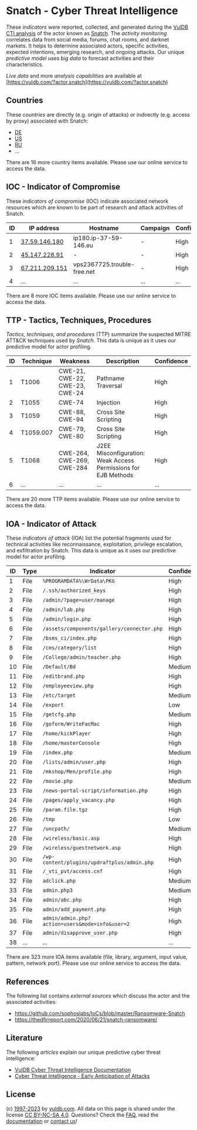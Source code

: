 # Snatch - Cyber Threat Intelligence

These _indicators_ were reported, collected, and generated during the [VulDB CTI analysis](https://vuldb.com/?kb.cti) of the actor known as [Snatch](https://vuldb.com/?actor.snatch). The _activity monitoring_ correlates data from social media, forums, chat rooms, and darknet markets. It helps to determine associated actors, specific activities, expected intentions, emerging research, and ongoing attacks. Our unique _predictive model_ uses _big data_ to forecast activities and their characteristics.

_Live data_ and more _analysis capabilities_ are available at [https://vuldb.com/?actor.snatch](https://vuldb.com/?actor.snatch)

## Countries

These _countries_ are directly (e.g. origin of attacks) or indirectly (e.g. access by proxy) associated with Snatch:

* [DE](https://vuldb.com/?country.de)
* [US](https://vuldb.com/?country.us)
* [RU](https://vuldb.com/?country.ru)
* ...

There are 16 more country items available. Please use our online service to access the data.

## IOC - Indicator of Compromise

These _indicators of compromise_ (IOC) indicate associated network resources which are known to be part of research and attack activities of Snatch.

ID | IP address | Hostname | Campaign | Confidence
-- | ---------- | -------- | -------- | ----------
1 | [37.59.146.180](https://vuldb.com/?ip.37.59.146.180) | ip180.ip-37-59-146.eu | - | High
2 | [45.147.228.91](https://vuldb.com/?ip.45.147.228.91) | - | - | High
3 | [67.211.209.151](https://vuldb.com/?ip.67.211.209.151) | vps2367725.trouble-free.net | - | High
4 | ... | ... | ... | ...

There are 8 more IOC items available. Please use our online service to access the data.

## TTP - Tactics, Techniques, Procedures

_Tactics, techniques, and procedures_ (TTP) summarize the suspected MITRE ATT&CK techniques used by _Snatch_. This data is unique as it uses our predictive model for actor profiling.

ID | Technique | Weakness | Description | Confidence
-- | --------- | -------- | ----------- | ----------
1 | T1006 | CWE-21, CWE-22, CWE-23, CWE-24 | Pathname Traversal | High
2 | T1055 | CWE-74 | Injection | High
3 | T1059 | CWE-88, CWE-94 | Cross Site Scripting | High
4 | T1059.007 | CWE-79, CWE-80 | Cross Site Scripting | High
5 | T1068 | CWE-264, CWE-269, CWE-284 | J2EE Misconfiguration: Weak Access Permissions for EJB Methods | High
6 | ... | ... | ... | ...

There are 20 more TTP items available. Please use our online service to access the data.

## IOA - Indicator of Attack

These _indicators of attack_ (IOA) list the potential fragments used for technical activities like reconnaissance, exploitation, privilege escalation, and exfiltration by Snatch. This data is unique as it uses our predictive model for actor profiling.

ID | Type | Indicator | Confidence
-- | ---- | --------- | ----------
1 | File | `%PROGRAMDATA%\WrData\PKG` | High
2 | File | `/.ssh/authorized_keys` | High
3 | File | `/admin/?page=user/manage` | High
4 | File | `/admin/lab.php` | High
5 | File | `/admin/login.php` | High
6 | File | `/assets/components/gallery/connector.php` | High
7 | File | `/bsms_ci/index.php` | High
8 | File | `/cms/category/list` | High
9 | File | `/College/admin/teacher.php` | High
10 | File | `/Default/Bd` | Medium
11 | File | `/editbrand.php` | High
12 | File | `/employeeview.php` | High
13 | File | `/etc/target` | Medium
14 | File | `/export` | Low
15 | File | `/getcfg.php` | Medium
16 | File | `/goform/WriteFacMac` | High
17 | File | `/home/kickPlayer` | High
18 | File | `/home/masterConsole` | High
19 | File | `/index.php` | Medium
20 | File | `/lists/admin/user.php` | High
21 | File | `/mkshop/Men/profile.php` | High
22 | File | `/movie.php` | Medium
23 | File | `/news-portal-script/information.php` | High
24 | File | `/pages/apply_vacancy.php` | High
25 | File | `/param.file.tgz` | High
26 | File | `/tmp` | Low
27 | File | `/uncpath/` | Medium
28 | File | `/wireless/basic.asp` | High
29 | File | `/wireless/guestnetwork.asp` | High
30 | File | `/wp-content/plugins/updraftplus/admin.php` | High
31 | File | `/_vti_pvt/access.cnf` | High
32 | File | `adclick.php` | Medium
33 | File | `admin.php3` | Medium
34 | File | `admin/abc.php` | High
35 | File | `admin/add_payment.php` | High
36 | File | `admin/admin.php?action=users&mode=info&user=2` | High
37 | File | `admin/disapprove_user.php` | High
38 | ... | ... | ...

There are 323 more IOA items available (file, library, argument, input value, pattern, network port). Please use our online service to access the data.

## References

The following list contains _external sources_ which discuss the actor and the associated activities:

* https://github.com/sophoslabs/IoCs/blob/master/Ransomware-Snatch
* https://thedfirreport.com/2020/06/21/snatch-ransomware/

## Literature

The following _articles_ explain our unique predictive cyber threat intelligence:

* [VulDB Cyber Threat Intelligence Documentation](https://vuldb.com/?kb.cti)
* [Cyber Threat Intelligence - Early Anticipation of Attacks](https://www.scip.ch/en/?labs.20201022)

## License

(c) [1997-2023](https://vuldb.com/?kb.changelog) by [vuldb.com](https://vuldb.com/?kb.about). All data on this page is shared under the license [CC BY-NC-SA 4.0](https://creativecommons.org/licenses/by-nc-sa/4.0/). Questions? Check the [FAQ](https://vuldb.com/?kb.faq), read the [documentation](https://vuldb.com/?kb) or [contact us](https://vuldb.com/?contact)!
